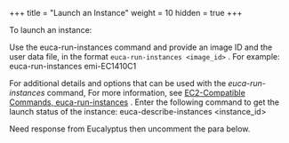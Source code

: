 +++
title = "Launch an Instance"
weight = 10
hidden = true
+++

To launch an instance: 

Use the euca-run-instances command and provide an image ID and the user data file, in the format `euca-run-instances <image_id>` . For example: 
    euca-run-instances emi-EC1410C1 

For additional details and options that can be used with the *euca-run-instances* command, For more information, see [EC2-Compatible Commands, euca-run-instances](../euca2ools-guide/euca-run-instances.dita) . Enter the following command to get the launch status of the instance: 
    euca-describe-instances <instance_id>

Need response from Eucalyptus then uncomment the para below. 